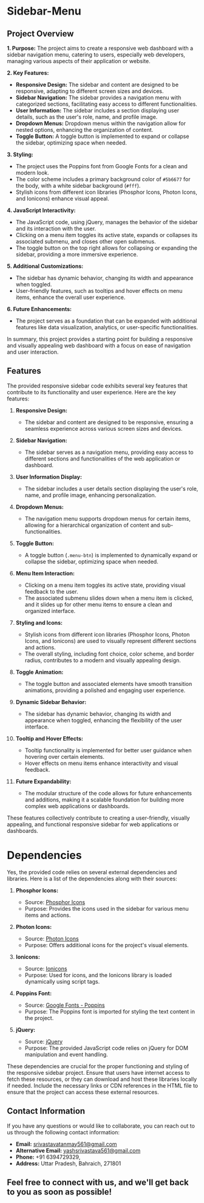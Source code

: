 # Sidebar-Menu


## Project Overview
**1. Purpose:**
   The project aims to create a responsive web dashboard with a sidebar navigation menu, catering to users, especially web developers, managing various aspects of their application or website.

**2. Key Features:**
   - **Responsive Design:** The sidebar and content are designed to be responsive, adapting to different screen sizes and devices.
   - **Sidebar Navigation:** The sidebar provides a navigation menu with categorized sections, facilitating easy access to different functionalities.
   - **User Information:** The sidebar includes a section displaying user details, such as the user's role, name, and profile image.
   - **Dropdown Menus:** Dropdown menus within the navigation allow for nested options, enhancing the organization of content.
   - **Toggle Button:** A toggle button is implemented to expand or collapse the sidebar, optimizing space when needed.

**3. Styling:**
   - The project uses the Poppins font from Google Fonts for a clean and modern look.
   - The color scheme includes a primary background color of `#5b6677` for the body, with a white sidebar background (`#fff`).
   - Stylish icons from different icon libraries (Phosphor Icons, Photon Icons, and Ionicons) enhance visual appeal.

**4. JavaScript Interactivity:**
   - The JavaScript code, using jQuery, manages the behavior of the sidebar and its interaction with the user.
   - Clicking on a menu item toggles its active state, expands or collapses its associated submenu, and closes other open submenus.
   - The toggle button on the top right allows for collapsing or expanding the sidebar, providing a more immersive experience.

**5. Additional Customizations:**
   - The sidebar has dynamic behavior, changing its width and appearance when toggled.
   - User-friendly features, such as tooltips and hover effects on menu items, enhance the overall user experience.

**6. Future Enhancements:**
   - The project serves as a foundation that can be expanded with additional features like data visualization, analytics, or user-specific functionalities.

In summary, this project provides a starting point for building a responsive and visually appealing web dashboard with a focus on ease of navigation and user interaction.

## Features
The provided responsive sidebar code exhibits several key features that contribute to its functionality and user experience. Here are the key features:

1. **Responsive Design:**
   - The sidebar and content are designed to be responsive, ensuring a seamless experience across various screen sizes and devices.

2. **Sidebar Navigation:**
   - The sidebar serves as a navigation menu, providing easy access to different sections and functionalities of the web application or dashboard.

3. **User Information Display:**
   - The sidebar includes a user details section displaying the user's role, name, and profile image, enhancing personalization.

4. **Dropdown Menus:**
   - The navigation menu supports dropdown menus for certain items, allowing for a hierarchical organization of content and sub-functionalities.

5. **Toggle Button:**
   - A toggle button (`.menu-btn`) is implemented to dynamically expand or collapse the sidebar, optimizing space when needed.

6. **Menu Item Interaction:**
   - Clicking on a menu item toggles its active state, providing visual feedback to the user.
   - The associated submenu slides down when a menu item is clicked, and it slides up for other menu items to ensure a clean and organized interface.

7. **Styling and Icons:**
   - Stylish icons from different icon libraries (Phosphor Icons, Photon Icons, and Ionicons) are used to visually represent different sections and actions.
   - The overall styling, including font choice, color scheme, and border radius, contributes to a modern and visually appealing design.

8. **Toggle Animation:**
   - The toggle button and associated elements have smooth transition animations, providing a polished and engaging user experience.

9. **Dynamic Sidebar Behavior:**
   - The sidebar has dynamic behavior, changing its width and appearance when toggled, enhancing the flexibility of the user interface.

10. **Tooltip and Hover Effects:**
    - Tooltip functionality is implemented for better user guidance when hovering over certain elements.
    - Hover effects on menu items enhance interactivity and visual feedback.

11. **Future Expandability:**
    - The modular structure of the code allows for future enhancements and additions, making it a scalable foundation for building more complex web applications or dashboards.

These features collectively contribute to creating a user-friendly, visually appealing, and functional responsive sidebar for web applications or dashboards.

# Dependencies
Yes, the provided code relies on several external dependencies and libraries. Here is a list of the dependencies along with their sources:

1. **Phosphor Icons:**
   - Source: [Phosphor Icons](https://phosphoricons.com/)
   - Purpose: Provides the icons used in the sidebar for various menu items and actions.

2. **Photon Icons:**
   - Source: [Photon Icons](https://photonkit.com/icons/)
   - Purpose: Offers additional icons for the project's visual elements.

3. **Ionicons:**
   - Source: [Ionicons](https://ionicons.com/)
   - Purpose: Used for icons, and the Ionicons library is loaded dynamically using script tags.

4. **Poppins Font:**
   - Source: [Google Fonts - Poppins](https://fonts.google.com/specimen/Poppins)
   - Purpose: The Poppins font is imported for styling the text content in the project.

5. **jQuery:**
   - Source: [jQuery](https://jquery.com/)
   - Purpose: The provided JavaScript code relies on jQuery for DOM manipulation and event handling.

These dependencies are crucial for the proper functioning and styling of the responsive sidebar project. Ensure that users have internet access to fetch these resources, or they can download and host these libraries locally if needed. Include the necessary links or CDN references in the HTML file to ensure that the project can access these external resources.

## Contact Information

If you have any questions or would like to collaborate, you can reach out to us through the following contact information:

- **Email:** srivastavatanmay561@gmail.com
- **Alternative Email:** yashsrivastava561@gmail.com
- **Phone:** +91 6394729329, 
- **Address:** Uttar Pradesh, Bahraich, 271801

Feel free to connect with us, and we'll get back to you as soon as possible!
---
